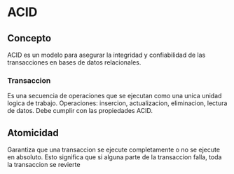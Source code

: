 # ACID

## Concepto

ACID es un modelo para asegurar la integridad y confiabilidad de las transacciones en bases de datos relacionales.

### Transaccion

Es una secuencia de operaciones que se ejecutan como una unica unidad logica de trabajo. Operaciones: insercion, actualizacion, eliminacion, lectura de datos. Debe cumplir con las propiedades ACID.

## Atomicidad

Garantiza que una transaccion se ejecute completamente o no se ejecute en absoluto. Esto significa que si alguna parte de la transaccion falla, toda la transaccion se revierte
